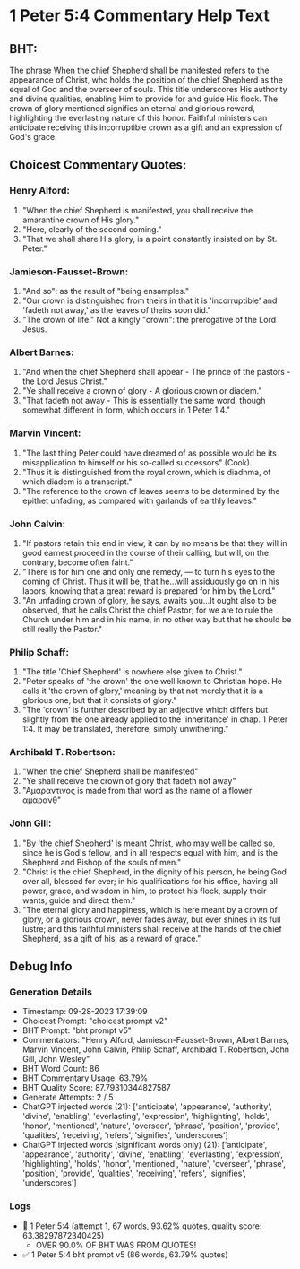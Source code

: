 # 1 Peter 5:4 Commentary Help Text

## BHT:
The phrase When the chief Shepherd shall be manifested refers to the appearance of Christ, who holds the position of the chief Shepherd as the equal of God and the overseer of souls. This title underscores His authority and divine qualities, enabling Him to provide for and guide His flock. The crown of glory mentioned signifies an eternal and glorious reward, highlighting the everlasting nature of this honor. Faithful ministers can anticipate receiving this incorruptible crown as a gift and an expression of God's grace.

## Choicest Commentary Quotes:
### Henry Alford:
1. "When the chief Shepherd is manifested, you shall receive the amarantine crown of His glory." 
2. "Here, clearly of the second coming."
3. "That we shall share His glory, is a point constantly insisted on by St. Peter."

### Jamieson-Fausset-Brown:
1. "And so": as the result of "being ensamples."
2. "Our crown is distinguished from theirs in that it is 'incorruptible' and 'fadeth not away,' as the leaves of theirs soon did."
3. "The crown of life." Not a kingly "crown": the prerogative of the Lord Jesus.

### Albert Barnes:
1. "And when the chief Shepherd shall appear - The prince of the pastors - the Lord Jesus Christ."
2. "Ye shall receive a crown of glory - A glorious crown or diadem."
3. "That fadeth not away - This is essentially the same word, though somewhat different in form, which occurs in 1 Peter 1:4."

### Marvin Vincent:
1. "The last thing Peter could have dreamed of as possible would be its misapplication to himself or his so-called successors" (Cook).
2. "Thus it is distinguished from the royal crown, which is diadhma, of which diadem is a transcript."
3. "The reference to the crown of leaves seems to be determined by the epithet unfading, as compared with garlands of earthly leaves."

### John Calvin:
1. "If pastors retain this end in view, it can by no means be that they will in good earnest proceed in the course of their calling, but will, on the contrary, become often faint."
2. "There is for him one and only one remedy, — to turn his eyes to the coming of Christ. Thus it will be, that he...will assiduously go on in his labors, knowing that a great reward is prepared for him by the Lord."
3. "An unfading crown of glory, he says, awaits you...It ought also to be observed, that he calls Christ the chief Pastor; for we are to rule the Church under him and in his name, in no other way but that he should be still really the Pastor."

### Philip Schaff:
1. "The title 'Chief Shepherd' is nowhere else given to Christ." 
2. "Peter speaks of 'the crown' the one well known to Christian hope. He calls it 'the crown of glory,' meaning by that not merely that it is a glorious one, but that it consists of glory." 
3. "The 'crown' is further described by an adjective which differs but slightly from the one already applied to the 'inheritance' in chap. 1 Peter 1:4. It may be translated, therefore, simply unwithering."

### Archibald T. Robertson:
1. "When the chief Shepherd shall be manifested"
2. "Ye shall receive the crown of glory that fadeth not away"
3. "Αμαραντινος is made from that word as the name of a flower αμαρανθ"

### John Gill:
1. "By 'the chief Shepherd' is meant Christ, who may well be called so, since he is God's fellow, and in all respects equal with him, and is the Shepherd and Bishop of the souls of men."
2. "Christ is the chief Shepherd, in the dignity of his person, he being God over all, blessed for ever; in his qualifications for his office, having all power, grace, and wisdom in him, to protect his flock, supply their wants, guide and direct them."
3. "The eternal glory and happiness, which is here meant by a crown of glory, or a glorious crown, never fades away, but ever shines in its full lustre; and this faithful ministers shall receive at the hands of the chief Shepherd, as a gift of his, as a reward of grace."


## Debug Info
### Generation Details
- Timestamp: 09-28-2023 17:39:09
- Choicest Prompt: "choicest prompt v2"
- BHT Prompt: "bht prompt v5"
- Commentators: "Henry Alford, Jamieson-Fausset-Brown, Albert Barnes, Marvin Vincent, John Calvin, Philip Schaff, Archibald T. Robertson, John Gill, John Wesley"
- BHT Word Count: 86
- BHT Commentary Usage: 63.79%
- BHT Quality Score: 87.79310344827587
- Generate Attempts: 2 / 5
- ChatGPT injected words (21):
	['anticipate', 'appearance', 'authority', 'divine', 'enabling', 'everlasting', 'expression', 'highlighting', 'holds', 'honor', 'mentioned', 'nature', 'overseer', 'phrase', 'position', 'provide', 'qualities', 'receiving', 'refers', 'signifies', 'underscores']
- ChatGPT injected words (significant words only) (21):
	['anticipate', 'appearance', 'authority', 'divine', 'enabling', 'everlasting', 'expression', 'highlighting', 'holds', 'honor', 'mentioned', 'nature', 'overseer', 'phrase', 'position', 'provide', 'qualities', 'receiving', 'refers', 'signifies', 'underscores']

### Logs
- 🔄 1 Peter 5:4 (attempt 1, 67 words, 93.62% quotes, quality score: 63.38297872340425) 
	- OVER 90.0% OF BHT WAS FROM QUOTES!
- ✅ 1 Peter 5:4 bht prompt v5 (86 words, 63.79% quotes)